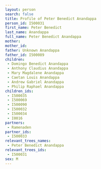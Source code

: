 ```yaml
---
layout: person
search: false
title: Profile of Peter Benedict Anandappa
person_id: I500031
first_name: Peter Benedict
last_name: Anandappa
full_name: Peter Benedict Anandappa
mother: 
mother_id: 
father: Unknown Anandappa
father_id: I500089
children:
 - Domingo Benedict Anandappa
 - Anthony Claudius Anandappa
 - Mary Magdalene Anandappa
 - Caetan Louis Anandappa
 - Andrew Gabriel Anandappa
 - Philip Raphael Anandappa
children_ids:
 - I500035
 - I500069
 - I500090
 - I500032
 - I500034
 - I0016
partners:
 - Ramenaden
partner_ids:
 - I500033
relevant_trees_names:
 - Peter Benedict Anandappa
relevant_trees_ids:
 - I500031
sex: M
---
```


